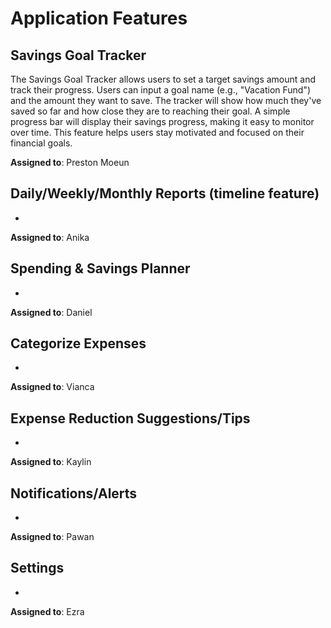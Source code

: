 # Application Features

## Savings Goal Tracker

The Savings Goal Tracker allows users to set a target savings amount and track their progress. Users can input a goal name (e.g., "Vacation Fund") and the amount they want to save. The tracker will show how much they've saved so far and how close they are to reaching their goal. A simple progress bar will display their savings progress, making it easy to monitor over time. This feature helps users stay motivated and focused on their financial goals.

**Assigned to**: Preston Moeun
  
## Daily/Weekly/Monthly Reports (timeline feature)

-

**Assigned to**: Anika

## Spending & Savings Planner

-

**Assigned to**: Daniel

## Categorize Expenses

-

**Assigned to**: Vianca

## Expense Reduction Suggestions/Tips

-

**Assigned to**: Kaylin

## Notifications/Alerts

-

**Assigned to**: Pawan

## Settings

-

**Assigned to**: Ezra
